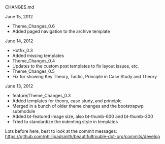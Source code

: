 CHANGES.md

June 15, 2012
- Theme_Changes_0.6
 - Added paged navigation to the archive template

June 14, 2012
- Hotfix_0.3
 - Added missing templates
- Theme_Changes_0.4
 - Updates to the custom post templates to fix layout issues, etc.
- Theme_Changes_0.5
 - Fix for showing Key Theory, Tactic, Principle in Case Study and Theory

June 13, 2012
- feature/Theme_Changes_0.3
- Added templates for theory, case study, and principle
- Merged in a bunch of older theme changes and the bootstrapwp submodule
- Added bt-featured image size, also bt-thumb-600 and bt-thumb-300
- Tried to standardize the indenting style in templates 

Lots before here, best to look at the commit messages:
https://github.com/phillipadsmith/beautifultrouble-dot-org/commits/develop
